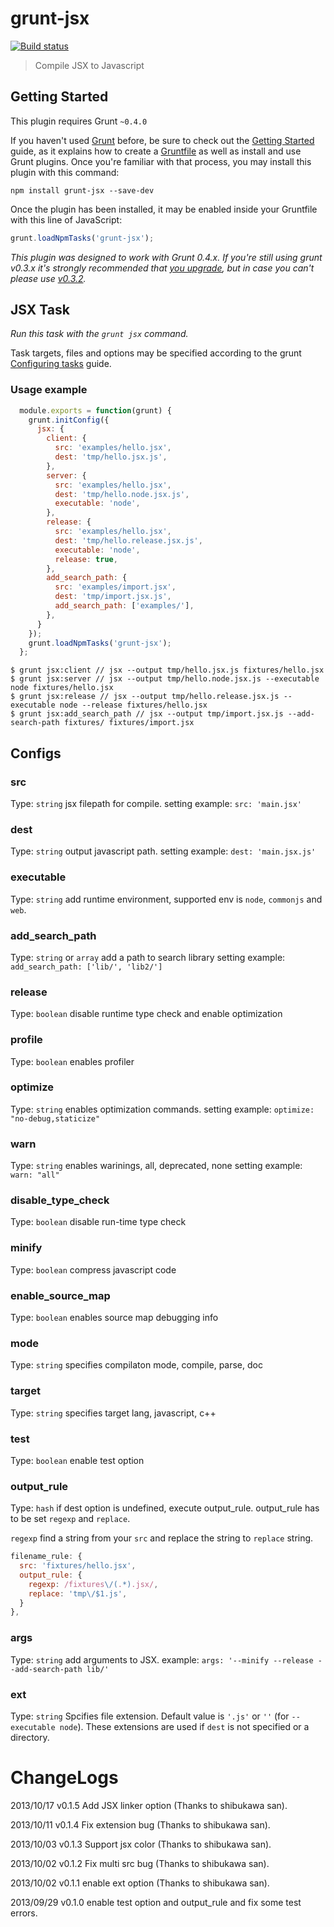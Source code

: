 # grunt-jsx
[![Build status](https://api.travis-ci.org/yosuke-furukawa/grunt-jsx.png)](https://travis-ci.org/yosuke-furukawa/grunt-jsx)


> Compile JSX to Javascript

## Getting Started
This plugin requires Grunt `~0.4.0`

If you haven't used [Grunt](http://gruntjs.com/) before, be sure to check out the [Getting Started](http://gruntjs.com/getting-started) guide, as it explains how to create a [Gruntfile](http://gruntjs.com/sample-gruntfile) as well as install and use Grunt plugins. Once you're familiar with that process, you may install this plugin with this command:

```shell
npm install grunt-jsx --save-dev
```

Once the plugin has been installed, it may be enabled inside your Gruntfile with this line of JavaScript:

```js
grunt.loadNpmTasks('grunt-jsx');
```

*This plugin was designed to work with Grunt 0.4.x. If you're still using grunt v0.3.x it's strongly recommended that [you upgrade](http://gruntjs.com/upgrading-from-0.3-to-0.4), but in case you can't please use [v0.3.2](https://github.com/gruntjs/grunt-contrib-coffee/tree/grunt-0.3-stable).*

## JSX Task
_Run this task with the `grunt jsx` command._

Task targets, files and options may be specified according to the grunt [Configuring tasks](http://gruntjs.com/configuring-tasks) guide.

### Usage example

```js
  module.exports = function(grunt) {
    grunt.initConfig({
      jsx: {
        client: {
          src: 'examples/hello.jsx',
          dest: 'tmp/hello.jsx.js',
        },
        server: {
          src: 'examples/hello.jsx',
          dest: 'tmp/hello.node.jsx.js',
          executable: 'node',
        },
        release: {
          src: 'examples/hello.jsx',
          dest: 'tmp/hello.release.jsx.js',
          executable: 'node',
          release: true,
        },
        add_search_path: {
          src: 'examples/import.jsx',
          dest: 'tmp/import.jsx.js',
          add_search_path: ['examples/'],
        },
      }
    });
    grunt.loadNpmTasks('grunt-jsx');
  };
```

```shell
$ grunt jsx:client // jsx --output tmp/hello.jsx.js fixtures/hello.jsx
$ grunt jsx:server // jsx --output tmp/hello.node.jsx.js --executable node fixtures/hello.jsx
$ grunt jsx:release // jsx --output tmp/hello.release.jsx.js --executable node --release fixtures/hello.jsx
$ grunt jsx:add_search_path // jsx --output tmp/import.jsx.js --add-search-path fixtures/ fixtures/import.jsx
```

## Configs

### src

Type: `string`
jsx filepath for compile.
setting example: `src: 'main.jsx'`

### dest

Type: `string`
output javascript path.
setting example: `dest: 'main.jsx.js'`

### executable

Type: `string`
add runtime environment, supported env is `node`, `commonjs` and `web`.

### add_search_path

Type: `string` or `array`
add a path to search library
setting example: `add_search_path: ['lib/', 'lib2/']`

### release

Type: `boolean`
disable runtime type check and enable optimization

### profile

Type: `boolean`
enables profiler

### optimize

Type: `string`
enables optimization commands.
setting example: `optimize: "no-debug,staticize"`

### warn

Type: `string`
enables warinings, all, deprecated, none
setting example: `warn: "all"`

### disable_type_check

Type: `boolean`
disable run-time type check

### minify

Type: `boolean`
compress javascript code

### enable_source_map

Type: `boolean`
enables source map debugging info

### mode

Type: `string`
specifies compilaton mode, compile, parse, doc

### target

Type: `string`
specifies target lang, javascript, c++

### test

Type: `boolean`
enable test option

### output_rule

Type: `hash`
if dest option is undefined, execute output_rule.
output_rule has to be set `regexp` and `replace`.

`regexp` find a string from your `src` and replace the string to `replace` string.

```javascript
filename_rule: {
  src: 'fixtures/hello.jsx',
  output_rule: {
    regexp: /fixtures\/(.*).jsx/,
    replace: 'tmp\/$1.js',
  }
},
```

### args

Type: `string`
add arguments to JSX.
example: `args: '--minify --release --add-search-path lib/'`

### ext

Type: `string`
Spcifies file extension. Default value is `'.js'` or `''` (for `--executable node`).
These extensions are used if `dest` is not specified or a directory.

# ChangeLogs
2013/10/17 v0.1.5 Add JSX linker option (Thanks to shibukawa san).

2013/10/11 v0.1.4 Fix extension bug (Thanks to shibukawa san).

2013/10/03 v0.1.3 Support jsx color (Thanks to shibukawa san).

2013/10/02 v0.1.2 Fix multi src bug (Thanks to shibukawa san).

2013/10/02 v0.1.1 enable ext option (Thanks to shibukawa san).

2013/09/29 v0.1.0 enable test option and output_rule and fix some test errors.
